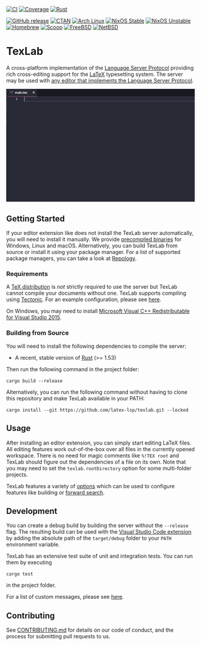 [![CI](https://github.com/latex-lsp/texlab/workflows/CI/badge.svg)](https://github.com/latex-lsp/texlab/actions)
[![Coverage](https://codecov.io/gh/latex-lsp/texlab/branch/master/graph/badge.svg)](https://codecov.io/gh/latex-lsp/texlab)
[![Rust](https://img.shields.io/badge/rustc-1.53%2B-blue)](https://blog.rust-lang.org/2021/06/17/Rust-1.53.0.html)

[![GitHub release](https://img.shields.io/github/release/latex-lsp/texlab?label=github)](https://github.com/latex-lsp/texlab/releases)
[![CTAN](https://img.shields.io/ctan/v/texlab)](https://ctan.org/pkg/texlab)
[![Arch Linux](https://repology.org/badge/version-for-repo/arch/texlab.svg?header=arch%20linux)](https://www.archlinux.org/packages/community/x86_64/texlab/)
[![NixOS Stable](https://repology.org/badge/version-for-repo/nix_stable/texlab.svg?header=nixos%20stable)](https://nixos.org/nixos/packages.html?channel=nixos-20.03&query=texlab)
[![NixOS Unstable](https://repology.org/badge/version-for-repo/nix_unstable/texlab.svg?header=nixos%20unstable)](https://nixos.org/nixos/packages.html?channel=nixpkgs-unstable&query=texlab)
[![Homebrew](https://repology.org/badge/version-for-repo/homebrew/texlab.svg?header=homebrew)](https://formulae.brew.sh/formula/texlab)
[![Scoop](https://repology.org/badge/version-for-repo/scoop/texlab.svg?header=scoop)](https://scoop.sh/)
[![FreeBSD](https://repology.org/badge/version-for-repo/freebsd/texlab.svg?header=freebsd)](https://www.freshports.org/devel/texlab)
[![NetBSD](https://repology.org/badge/version-for-repo/pkgsrc_current/texlab.svg?header=netbsd)](https://pkgsrc.se/print/texlab)

# TexLab

A cross-platform implementation of the [Language Server Protocol](https://microsoft.github.io/language-server-protocol)
providing rich cross-editing support for the [LaTeX](https://www.latex-project.org/) typesetting system.
The server may be used with [any editor that implements the Language Server Protocol](https://microsoft.github.io/language-server-protocol/implementors/tools/).

![Demo](docs/demo.gif)

## Getting Started

If your editor extension like does not install the TexLab server automatically,
you will need to install it manually.
We provide [precompiled binaries](https://github.com/latex-lsp/texlab/releases)
for Windows, Linux and macOS.
Alternatively, you can build TexLab from source or install it using your package manager.
For a list of supported package managers, you can take a look at [Repology](https://repology.org/project/texlab/versions).

### Requirements

A [TeX distribution](https://www.latex-project.org/get/#tex-distributions) is _not_ strictly required
to use the server but TexLab cannot compile your documents without one.
TexLab supports compiling using [Tectonic](https://tectonic-typesetting.github.io/).
For an example configuration, please see [here](docs/tectonic.md).

On Windows, you may need to install [Microsoft Visual C++ Redistributable for Visual Studio 2015](https://www.microsoft.com/en-US/download/details.aspx?id=48145).

### Building from Source

You will need to install the following dependencies to compile the server:

- A recent, stable version of [Rust](https://rustup.rs/) (>= 1.53)

Then run the following command in the project folder:

```shell
cargo build --release
```

Alternatively, you can run the following command
without having to clone this repository and make TexLab available in your PATH:

```shell
cargo install --git https://github.com/latex-lsp/texlab.git --locked
```

## Usage

After installing an editor extension, you can simply start editing LaTeX files. All editing features work out-of-the-box over all files in the currently opened workspace.
There is no need for magic comments like `%!TEX root`
and TexLab should figure out the dependencies of a file on its own.
Note that you may need to set the `texlab.rootDirectory` option for some multi-folder projects.

TexLab features a variety of [options](docs/options.md) which can be used to configure features like building or [forward search](docs/previewing.md).

## Development

You can create a debug build by building the server without the `--release` flag.
The resulting build can be used with the [Visual Studio Code extension](https://github.com/latex-lsp/texlab-vscode)
by adding the absolute path of the `target/debug` folder to your `PATH` environment variable.

TexLab has an extensive test suite of unit and integration tests. You can run them by executing

```shell
cargo test
```

in the project folder.

For a list of custom messages, please see [here](docs/custom_messages.md).

## Contributing

See [CONTRIBUTING.md](CONTRIBUTING.md) for details on our code of conduct, and the process for submitting pull requests to us.
